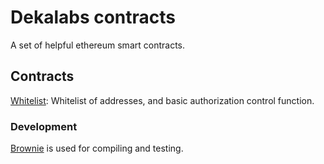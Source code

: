 # Dekalabs contracts

A set of helpful ethereum smart contracts.

## Contracts

[Whitelist](/contracts/WhiteList.sol): Whitelist of addresses, and basic authorization control function.

### Development

[Brownie](https://eth-brownie.readthedocs.io/en/stable/) is used for compiling and testing.
